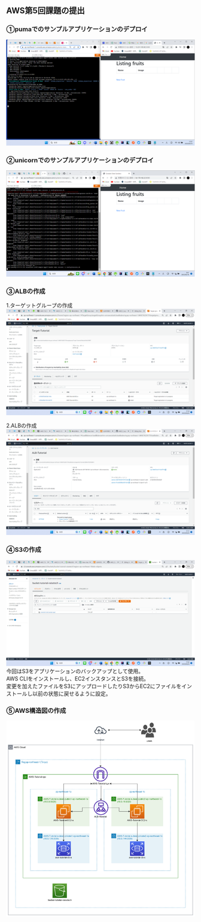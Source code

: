 ## AWS第5回課題の提出  
  
### ①pumaでのサンプルアプリケーションのデプロイ  
![](https://github.com/SuzukiNaoto0422/AWS_5_repository-/blob/main/picture/AWS%E8%AA%B2%E9%A1%8C(puma).png?raw=true)  

### ②unicornでのサンプルアプリケーションのデプロイ  
![](https://github.com/SuzukiNaoto0422/AWS_5_repository-/blob/main/picture/AWS%E8%AA%B2%E9%A1%8C(unicorn).png?raw=true)  
  
### ③ALBの作成  
1.ターゲットグループの作成  
![](https://github.com/SuzukiNaoto0422/AWS_5_repository-/blob/main/picture/Target%20groups.png?raw=true)  
  
2.ALBの作成  
![](https://github.com/SuzukiNaoto0422/AWS_5_repository-/blob/main/picture/ALB.png?raw=true)  

### ④S3の作成  
![](https://github.com/SuzukiNaoto0422/AWS_5_repository-/blob/main/picture/S3.png?raw=true)  
今回はS3をアプリケーションのバックアップとして使用。  
AWS CLIをインストールし、EC2インスタンスとS3を接続。  
変更を加えたファイルをS3にアップロードしたりS3からEC2にファイルをインストールし以前の状態に戻せるように設定。  

### ⑤AWS構造図の作成  
![](https://github.com/SuzukiNaoto0422/AWS_5_repository-/blob/main/picture/AWS%E6%A7%8B%E9%80%A0%E5%9B%B3.png?raw=true)  
